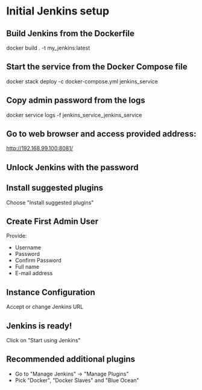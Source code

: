 # Initial Jenkins setup
## Build Jenkins from the Dockerfile
docker build . -t my_jenkins:latest  

## Start the service from the Docker Compose file
docker stack deploy -c docker-compose.yml jenkins_service

## Copy admin password from the logs
docker service logs -f jenkins_service_jenkins_service  

## Go to web browser and access provided address:
http://192.168.99.100:8081/

## Unlock Jenkins with the password

## Install suggested plugins
Choose "Install suggested plugins"

## Create First Admin User
Provide:
- Username
- Password
- Confirm Password
- Full name
- E-mail address

## Instance Configuration
Accept or change Jenkins URL

## Jenkins is ready!
Click on "Start using Jenkins"

## Recommended additional plugins
- Go to "Manage Jenkins" -> "Manage Plugins" 
- Pick "Docker", "Docker Slaves" and "Blue Ocean"
